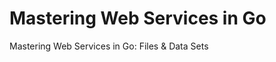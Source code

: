 Mastering Web Services in Go
====================

Mastering Web Services in Go: Files &amp; Data Sets
